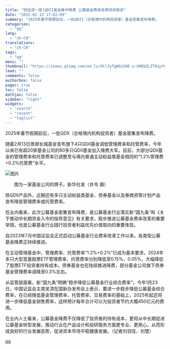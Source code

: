 ```yaml
---
title: "财经深一度|QDII基金集中降费 公募基金费率改革持续推进"
date: "2025-02-13 17:02:09"
summary: "2025年春节假期前后，一批QDII（合格境内机构投资者）基金密集宣布降费。　　随着2月13日景..."
categories:
  - "qq"
lang:
  - "zh-CN"
translations:
  - "zh-CN"
tags:
  - "qq"
menu: ""
thumbnail: "https://inews.gtimg.com/om_ls/OtlJyTgWGi50E-u-kMObZLZT0zpYC8xiYeWtapkEZS7s8AA_640360/0"
lead: ""
comments: false
authorbox: false
pager: true
toc: false
mathjax: false
sidebar: "right"
widgets:
  - "search"
  - "recent"
  - "taglist"
---
```


2025年春节假期前后，一批QDII（合格境内机构投资者）基金密集宣布降费。

随着2月13日景顺长城基金宣布旗下4只QDII基金调低管理费率和托管费率，今年以来已有超20家基金公司的80多只QDII基金加入降费大军。目前，大部分QDII基金的管理费率和托管费率已调整至与境内普通主动权益类基金相同的“1.2%管理费+0.2%托管费”水平。

![图片](https://inews.gtimg.com/om_bt/OLQIW3K03zBOhtBnfohxcMFBUYUvzKWVkS2w9-myaRa6UAA/641)

　　图为一家基金公司的牌子。新华社发（井韦 摄）

除QDII产品外，近期还有多只主动权益类基金、债券基金以及券商资管计划产品宣布降低管理费率或托管费率。

在业内看来，此次公募基金密集宣布降费，是公募基金行业落实新“国九条”和《关于推动中长期资金入市的指导意见》有关要求，稳步推进公募基金费率改革的重要举措，也是公募基金行业践行投资者利益优先价值取向的重要体现。

自2023年7月中国证监会正式启动公募基金行业费率改革工作以来，各类型公募基金降费正持续推进。

在主动管理基金中，管理费率、托管费率“1.2%+0.2%”已成为基本要求。2024年多只大型宽基股票ETF管理费率、托管费率分别降低至0.15%、0.05%，大幅降低了股票ETF投资者持有成本。债券基金也在陆续推进降费，部分基金公司旗下债券基金管理费率调降至0.3%左右。

从监管层面看，新“国九条”明确“稳步降低公募基金行业综合费率”。今年1月23日，中国证监会主席吴清在国新办发布会上表示，要进一步稳步降低公募基金综合费率，在已经降低基金管理费率、托管费率、交易费率的基础上，2025年起还将进一步降低基金销售费率，这样预计每年合计可以为投资者节约大概450亿元的费用。

在业内人士看来，公募基金降费不仅降低了投资者的持有成本，更将从中长期促进公募基金转型发展，推动行业在产品设计和投研服务方面更专业、更用心，从而形成良好的行业发展态势，促进资本市场平稳健康发展。（记者刘羽佳、刘慧）

[qq](https://new.qq.com/rain/a/20250213A0670B00)

